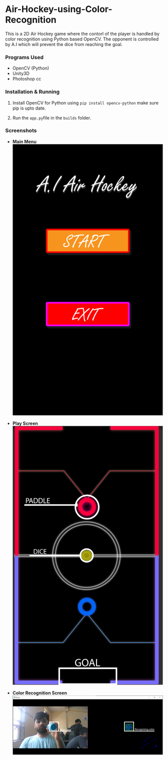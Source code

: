 # Air-Hockey-using-Color-Recognition
This is a 2D Air Hockey game where the contorl of the player is handled by color recognition using Python based OpenCV. The opponent is controlled by A.I which will prevent the dice from reaching the goal.

### Programs Used
- OpenCV (Python)
- Unity3D
- Photoshop cc

### Installation & Running

1. Install OpenCV for Python using `pip install opencv-python` make sure pip is upto date.

2. Run the `app.py`file in the `builds` folder.

### Screenshots

- **Main Menu**
![Alt text](/Screenshots/NewLook_mainMenu.jpg?raw=true "Main Menu")

- **Play Screen**
![Alt text](/Screenshots/NewLook_MARKING.jpg?raw=true "Play Screen")

- **Color Recognition Screen**
![Alt text](/Screenshots/color_rec_.jpg?raw=true "Play Screen")


